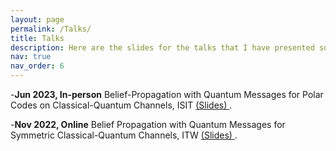 ```yaml
---
layout: page
permalink: /Talks/
title: Talks
description: Here are the slides for the talks that I have presented so far
nav: true
nav_order: 6
---
```

-**Jun 2023, In-person** Belief-Propagation with Quantum Messages for Polar Codes on Classical-Quantum Channels, ISIT <a href="https://drive.google.com/file/d/1X3Uk6-StK3CNK-p1MAZvpD_e3ByThNSu/view?usp=drive_link"> (Slides) </a>.

-**Nov 2022, Online** Belief Propagation with Quantum Messages for Symmetric Classical-Quantum Channels, ITW <a href="https://drive.google.com/file/d/1PhlN04ymtaJe9mT8rMifmlkjIrsH5p8m/view?usp=drive_link"> (Slides) </a>.



<!-- For now, this page is assumed to be a static description of your courses. You can convert it to a collection similar to `_projects/` so that you can have a dedicated page for each course.

Organize your courses by years, topics, or universities, however you like! -->
